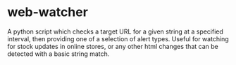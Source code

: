 # web-watcher
A python script which checks a target URL for a given string at a specified interval, then providing one of a selection of alert types. Useful for watching for stock updates in online stores, or any other html changes that can be detected with a basic string match.

